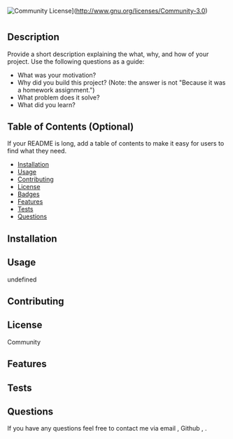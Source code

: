 
  ![Community License](https://img.shields.io/badge/license-Community-blue.svg)](http://www.gnu.org/licenses/Community-3.0)

  # 
  
  ## Description
  
  Provide a short description explaining the what, why, and how of your project. Use the following questions as a guide:
  - What was your motivation?
  - Why did you build this project? (Note: the answer is not "Because it was a homework assignment.")
  - What problem does it solve?
  - What did you learn?
  
  ## Table of Contents (Optional)
  If your README is long, add a table of contents to make it easy for users to find what they need.
  - [Installation](#installation)
  - [Usage](#usage)
  - [Contributing](#contributing)
  - [License](#license)
  - [Badges](#badges)
  - [Features](#features)
  - [Tests](#test)
  - [Questions](#questions)
 
  ## Installation
  
 
  
  ## Usage
  undefined

  
  ## Contributing
  

  
  ## License
  Community
 

  ## Features
 
  
  ## Tests
  
 
  
  ## Questions
  If you have any questions feel free to contact me via email , Github , .
  
